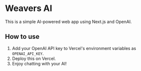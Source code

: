 # Weavers AI

This is a simple AI-powered web app using Next.js and OpenAI.

## How to use

1. Add your OpenAI API key to Vercel's environment variables as `OPENAI_API_KEY`.
2. Deploy this on Vercel.
3. Enjoy chatting with your AI!

